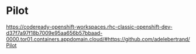 # Pilot
https://codeready-openshift-workspaces.rhc-classic-openshift-dev-d37f7a97f18b7009e95aa656b57bbaad-0000.tor01.containers.appdomain.cloud/#https://github.com/adelebertrand/Pilot
